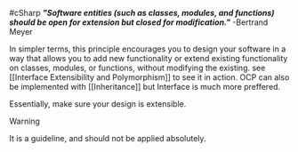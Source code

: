 #cSharp 
**_"Software entities (such as classes, modules, and functions) should be open for extension but closed for modification."_** 
-Bertrand Meyer

In simpler terms, this principle encourages you to design your software in a way that allows you to add new functionality or extend existing functionality on classes, modules, or functions, without modifying the existing. see [[Interface Extensibility and Polymorphism]] to see it in action. OCP can also be implemented with [[Inheritance]] but Interface is much more preffered.

Essentially, make sure your design is extensible.

>[!warning]
>It is a guideline, and should not be applied absolutely.
